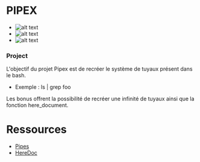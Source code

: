 # PIPEX

- ![alt text](https://img.shields.io/badge/Note-125%2F100-brightgreen)
- ![alt text](https://img.shields.io/badge/Dur%C3%A9e%20du%20projet-3%20jours-yellow)
- ![alt text](https://img.shields.io/badge/XP-1142-red)

### Project

L'objectif du projet Pipex est de recréer le système de tuyaux présent dans le bash.
- Exemple : ls | grep foo

Les bonus offrent la possibilité de recréer une infinité de tuyaux ainsi que la fonction here_document.

# Ressources

- [Pipes](http://www.zeitoun.net/articles/communication-par-tuyau/start)
- [HereDoc](https://linuxize.com/post/bash-heredoc/)
